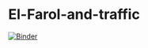 # El-Farol-and-traffic

[![Binder](https://mybinder.org/badge_logo.svg)](https://mybinder.org/v2/gh/jspopowski/El-Farol-and-traffic/HEAD)
